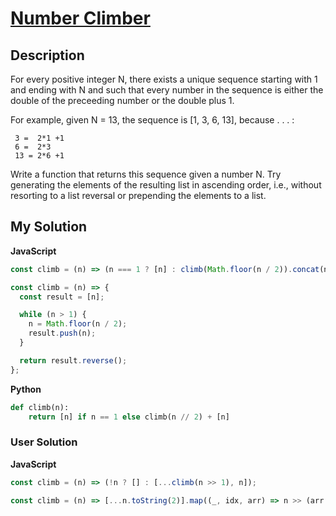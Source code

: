 # [Number Climber](https://www.codewars.com/kata/559760bae64c31556c00006b)

## Description

For every positive integer N, there exists a unique sequence starting with 1 and ending with N and such that every number in the sequence is either the double of the preceeding number or the double plus 1.

For example, given N = 13, the sequence is \[1, 3, 6, 13\], because . . . :

     3 =  2*1 +1
     6 =  2*3
     13 = 2*6 +1

Write a function that returns this sequence given a number N. Try generating the elements of the resulting list in ascending order, i.e., without resorting to a list reversal or prepending the elements to a list.

## My Solution

**JavaScript**

```js
const climb = (n) => (n === 1 ? [n] : climb(Math.floor(n / 2)).concat(n));
```

```js
const climb = (n) => {
  const result = [n];

  while (n > 1) {
    n = Math.floor(n / 2);
    result.push(n);
  }

  return result.reverse();
};
```

**Python**

```py
def climb(n):
    return [n] if n == 1 else climb(n // 2) + [n]
```

### User Solution

**JavaScript**

```js
const climb = (n) => (!n ? [] : [...climb(n >> 1), n]);
```

```js
const climb = (n) => [...n.toString(2)].map((_, idx, arr) => n >> (arr.length - ++idx));
```
